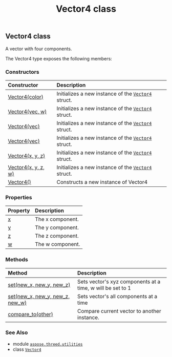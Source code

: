﻿---
title: Vector4 class
second_title: Aspose.3D for Python via .NET API References
description: 
type: docs
weight: 210
url: /python-net/aspose.threed.utilities/vector4/
is_root: false
---

## Vector4 class

A vector with four components.



The Vector4 type exposes the following members:

### Constructors
| Constructor | Description |
| :- | :- |
| [Vector4(color)](/3d/python-net/aspose.threed.utilities/vector4/__init__/#aspose.pydrawing.Color) | Initializes a new instance of the [`Vector4`](/3d/python-net/aspose.threed.utilities/vector4) struct. |
| [Vector4(vec, w)](/3d/python-net/aspose.threed.utilities/vector4/__init__/#Vector3-float) | Initializes a new instance of the [`Vector4`](/3d/python-net/aspose.threed.utilities/vector4) struct. |
| [Vector4(vec)](/3d/python-net/aspose.threed.utilities/vector4/__init__/#Vector3) | Initializes a new instance of the [`Vector4`](/3d/python-net/aspose.threed.utilities/vector4) struct. |
| [Vector4(vec)](/3d/python-net/aspose.threed.utilities/vector4/__init__/#FVector4) | Initializes a new instance of the [`Vector4`](/3d/python-net/aspose.threed.utilities/vector4) struct. |
| [Vector4(x, y, z)](/3d/python-net/aspose.threed.utilities/vector4/__init__/#float-float-float) | Initializes a new instance of the [`Vector4`](/3d/python-net/aspose.threed.utilities/vector4) struct. |
| [Vector4(x, y, z, w)](/3d/python-net/aspose.threed.utilities/vector4/__init__/#float-float-float-float) | Initializes a new instance of the [`Vector4`](/3d/python-net/aspose.threed.utilities/vector4) struct. |
| [Vector4()](/3d/python-net/aspose.threed.utilities/vector4/__init__/#) | Constructs a new instance of Vector4 |


### Properties
| Property | Description |
| :- | :- |
| [x](/3d/python-net/aspose.threed.utilities/vector4/x) | The x component. |
| [y](/3d/python-net/aspose.threed.utilities/vector4/y) | The y component. |
| [z](/3d/python-net/aspose.threed.utilities/vector4/z) | The z component. |
| [w](/3d/python-net/aspose.threed.utilities/vector4/w) | The w component. |


### Methods
| Method | Description |
| :- | :- |
| [set(new_x, new_y, new_z)](/3d/python-net/aspose.threed.utilities/vector4/set/#float-float-float) | Sets vector's xyz components at a time, w will be set to 1 |
| [set(new_x, new_y, new_z, new_w)](/3d/python-net/aspose.threed.utilities/vector4/set/#float-float-float-float) | Sets vector's all components at a time |
| [compare_to(other)](/3d/python-net/aspose.threed.utilities/vector4/compare_to/#Vector4) | Compare current vector to another instance. |



### See Also
* module [`aspose.threed.utilities`](..)
* class [`Vector4`](/3d/python-net/aspose.threed.utilities/vector4)
